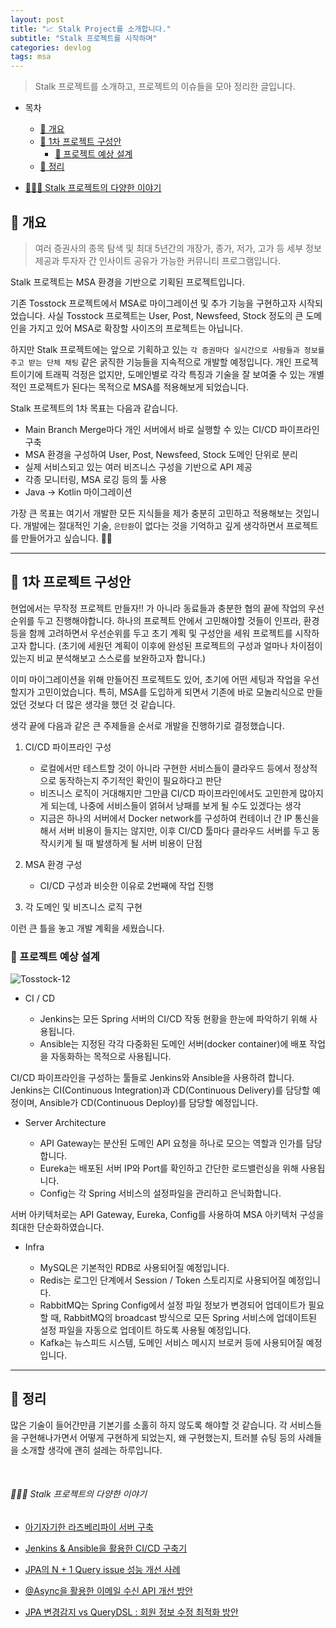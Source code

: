 ```yaml
---
layout: post
title: "📈 Stalk Project를 소개합니다."
subtitle: "Stalk 프로젝트를 시작하며"
categories: devlog
tags: msa
---
```


> Stalk 프로젝트를 소개하고, 프로젝트의 이슈들을 모아 정리한 글입니다. 

<!--more-->

- 목차
  - [🌱 개요](#-개요)
  - [🌱 1차 프로젝트 구성안](#-1차-프로젝트-구성안)
    - [🥕 프로젝트 예상 설계](#-프로젝트-예상-설계)
  - [🌱 정리](#-정리)

- [🧑🏻‍💻 Stalk 프로젝트의 다양한 이야기](#-stalk-프로젝트의-다양한-이야기)


## 🌱 개요

> 여러 증권사의 종목 탐색 및 최대 5년간의 개장가, 종가, 저가, 고가 등 세부 정보 제공과 투자자 간 인사이트 공유가 가능한 커뮤니티 프로그램입니다.

Stalk 프로젝트는 MSA 환경을 기반으로 기획된 프로젝트입니다.

기존 Tosstock 프로젝트에서 MSA로 마이그레이션 및 추가 기능을 구현하고자 시작되었습니다. 사실 Tosstock 프로젝트는 User, Post, Newsfeed, Stock 정도의 큰 도메인을 가지고 있어 MSA로 
확장할 사이즈의 프로젝트는 아닙니다.

하지만 Stalk 프로젝트에는 앞으로 기획하고 있는 `각 증권마다 실시간으로 사람들과 정보를 주고 받는 단체 채팅` 같은 굵직한 기능들을 지속적으로 개발할 예정입니다. 개인 프로젝트이기에 트래픽 걱정은 없지만, 
도메인별로 각각 특징과 기술을 잘 보여줄 수 있는 개별적인 프로젝트가 된다는 목적으로 MSA를 적용해보게 되었습니다. 

Stalk 프로젝트의 1차 목표는 다음과 같습니다.

- Main Branch Merge마다 개인 서버에서 바로 실행할 수 있는 CI/CD 파이프라인 구축
- MSA 환경을 구성하여 User, Post, Newsfeed, Stock 도메인 단위로 분리
- 실제 서비스되고 있는 여러 비즈니스 구성을 기반으로 API 제공
- 각종 모니터링, MSA 로깅 등의 툴 사용
- Java -> Kotlin 마이그레이션

가장 큰 목표는 여기서 개발한 모든 지식들을 제가 충분히 고민하고 적용해보는 것입니다. 개발에는 절대적인 기술, `은탄환`이 없다는 것을 기억하고 깊게 생각하면서 프로젝트를 만들어가고 싶습니다. 💪🏻

-------------

## 🌱 1차 프로젝트 구성안

현업에서는 무작정 프로젝트 만들자!! 가 아니라 동료들과 충분한 협의 끝에 작업의 우선순위를 두고 진행해야합니다. 하나의 프로젝트 안에서 고민해야할 것들이 인프라, 환경 등을 함께 고려하면서 우선순위를 두고 
초기 계획 및 구성안을 세워 프로젝트를 시작하고자 합니다. (초기에 세원던 계획이 이후에 완성된 프로젝트의 구성과 얼마나 차이점이 있는지 비교 분석해보고 스스로를 보완하고자 합니다.)

이미 마이그레이션을 위해 만들어진 프로젝트도 있어, 초기에 어떤 세팅과 작업을 우선할지가 고민이었습니다. 특히, MSA를 도입하게 되면서 기존에 바로 모놀리식으로 만들었던 것보다 더 많은 생각을 했던 것 같습니다.

생각 끝에 다음과 같은 큰 주제들을 순서로 개발을 진행하기로 결정했습니다.

1. CI/CD 파이프라인 구성
   - 로컬에서만 테스트할 것이 아니라 구현한 서비스들이 클라우드 등에서 정상적으로 동작하는지 주기적인 확인이 필요하다고 판단
   - 비즈니스 로직이 거대해지만 그만큼 CI/CD 파이프라인에서도 고민한게 많아지게 되는데, 나중에 서비스들이 얽혀서 낭패를 보게 될 수도 있겠다는 생각
   - 지금은 하나의 서버에서 Docker network를 구성하여 컨테이너 간 IP 통신을 해서 서버 비용이 들지는 않지만, 이후 CI/CD 툴마다 클라우드 서버를 두고 동작시키게 될 때 발생하게 될 서버 비용이
     단점


2. MSA 환경 구성
   - CI/CD 구성과 비슷한 이유로 2번째에 작업 진행


3. 각 도메인 및 비즈니스 로직 구현

이런 큰 틀을 놓고 개발 계획을 세웠습니다.

### 🥕 프로젝트 예상 설계

<img src="https://i.ibb.co/cvxDpnx/Tosstock-12.jpg" alt="Tosstock-12" border="0">

- CI / CD

  - Jenkins는 모든 Spring 서버의 CI/CD 작동 현황을 한눈에 파악하기 위해 사용됩니다.
  - Ansible는 지정된 각각 다중화된 도메인 서버(docker container)에 배포 작업을 자동화하는 목적으로 사용됩니다.

CI/CD 파이프라인을 구성하는 툴들로 Jenkins와 Ansible을 사용하려 합니다. Jenkins는 CI(Continuous Integration)과 CD(Continuous Delivery)를 담당할 예정이며, Ansible가 CD(Continuous Deploy)를 담당할 예정입니다.

- Server Architecture

  - API Gateway는 분산된 도메인 API 요청을 하나로 모으는 역할과 인가를 담당합니다.
  - Eureka는 배포된 서버 IP와 Port를 확인하고 간단한 로드밸런싱을 위해 사용됩니다.
  - Config는 각 Spring 서비스의 설정파일을 관리하고 은닉화합니다.

서버 아키텍처로는 API Gateway, Eureka, Config를 사용하여 MSA 아키텍처 구성을 최대한 단순화하였습니다.

- Infra

  - MySQL은 기본적인 RDB로 사용되어질 예정입니다.
  - Redis는 로그인 단계에서 Session / Token 스토리지로 사용되어질 예정입니다.
  - RabbitMQ는 Spring Config에서 설정 파일 정보가 변경되어 업데이트가 필요할 때, RabbitMQ의 broadcast 방식으로 모든 Spring 서비스에 업데이트된 설정 파일을 자동으로 업데이트 하도록 사용될 예정입니다.
  - Kafka는 뉴스피드 시스템, 도메인 서비스 메시지 브로커 등에 사용되어질 예정입니다.

---

## 🌱 정리

많은 기술이 들어간만큼 기본기를 소홀히 하지 않도록 해야할 것 같습니다. 각 서비스들을 구현해나가면서 어떻게 구현하게 되었는지, 왜 구현했는지, 트러블 슈팅 등의 사례들을 소개할 생각에 괜히 설레는 하루입니다.

<br />

###### 🧑🏻‍💻 Stalk 프로젝트의 다양한 이야기

- [아기자기한 라즈베리파이 서버 구축](https://syeon2.github.io/devlog/tosstock-server.html)
- [Jenkins & Ansible을 활용한 CI/CD 구축기](https://syeon2.github.io/devlog/stalk-ci-cd.html)

- [JPA의 N + 1 Query issue 성능 개선 사례](https://syeon2.github.io/devlog/tosstock-query-n+1.html)
- [@Async을 활용한 이메일 수신 API 개선 방안](https://syeon2.github.io/devlog/tosstock-mail-sender.html)
- [JPA 변경감지 vs QueryDSL : 회원 정보 수정 최적화 방안](https://syeon2.github.io/devlog/tosstock-improve-updatequery.html)